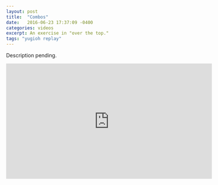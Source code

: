 ```yaml
---
layout: post
title:  "Combos"
date:   2016-06-23 17:37:09 -0400
categories: videos
excerpt: An exercise in "over the top."
tags: "yugioh replay"
---
```


Description pending.
<div class="youtube">
<iframe width="560" height="315" src="https://www.youtube.com/embed/lvfv5L_B9Hk" frameborder="0" allowfullscreen></iframe>
</div>